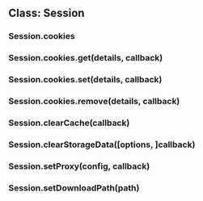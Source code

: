 ## Class: Session
### Session.cookies
### Session.cookies.get(details, callback)
### Session.cookies.set(details, callback)
### Session.cookies.remove(details, callback)
### Session.clearCache(callback)
### Session.clearStorageData([options, ]callback)
### Session.setProxy(config, callback)
### Session.setDownloadPath(path)